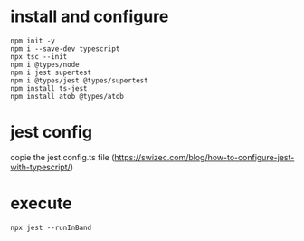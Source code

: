 # install and configure

```
npm init -y
npm i --save-dev typescript
npx tsc --init
npm i @types/node
npm i jest supertest
npm i @types/jest @types/supertest
npm install ts-jest
npm install atob @types/atob
```

# jest config

copie the jest.config.ts file (https://swizec.com/blog/how-to-configure-jest-with-typescript/)

# execute

```
npx jest --runInBand
```
